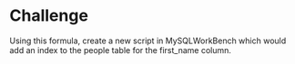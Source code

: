# Challenge

Using this formula, create a new script in MySQLWorkBench which would add an index to the people table for the first_name column.

